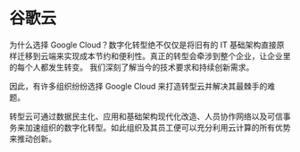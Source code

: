 # 谷歌云

为什么选择 Google Cloud？数字化转型绝不仅仅是将旧有的 IT 基础架构直接原样迁移到云端来实现成本节约和便利性。真正的转型会牵涉到整个企业，让企业里的每个人都发生转变。 我们深刻了解当今的技术要求和持续创新需求。

因此，有许多组织纷纷选择 Google Cloud 来打造转型云并解决其最棘手的难题。

转型云可通过数据民主化、应用和基础架构现代化改造、人员协作网络以及可信事务来加速组织的数字化转型。如此组织及其员工便可以充分利用云计算的所有优势来推动创新。
